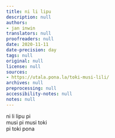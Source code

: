 ```yaml
---
title: ni li lipu
description: null
authors:
- jan inwin
translators: null
proofreaders: null
date: 2020-11-11
date-precision: day
tags: null
original: null
license: null
sources:
- https://utala.pona.la/toki-musi-lili/
archives: null
preprocessing: null
accessibility-notes: null
notes: null
---
```


ni li lipu pi  
musi pi musi toki  
pi toki pona